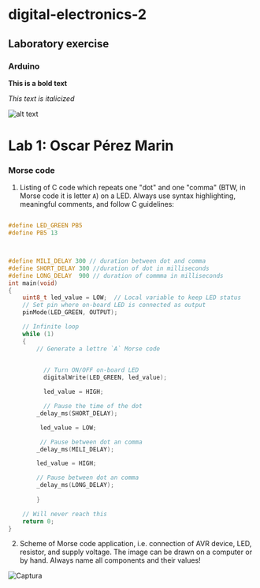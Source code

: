 # digital-electronics-2
## Laboratory exercise
### Arduino

**This is a bold text**

*This text is italicized*



![alt text](https://myoctocat.com/assets/images/base-octocat.svg)

# Lab 1: Oscar Pérez Marin

### Morse code


1. Listing of C code which repeats one "dot" and one "comma" (BTW, in Morse code it is letter `A`) on a LED. Always use syntax highlighting, meaningful comments, and follow C guidelines:

```c

#define LED_GREEN PB5 
#define PB5 13  



#define MILI_DELAY 300 // duration between dot and comma
#define SHORT_DELAY 300 //duration of dot in milliseconds
#define LONG_DELAY  900 // duration of commma in milliseconds
int main(void)
{
    uint8_t led_value = LOW;  // Local variable to keep LED status
    // Set pin where on-board LED is connected as output
    pinMode(LED_GREEN, OUTPUT);

    // Infinite loop
    while (1)
    {
        // Generate a lettre `A` Morse code
         

          // Turn ON/OFF on-board LED
          digitalWrite(LED_GREEN, led_value);

          led_value = HIGH;

          // Pause the time of the dot
        _delay_ms(SHORT_DELAY);

         led_value = LOW;

         // Pause between dot an comma
        _delay_ms(MILI_DELAY);

        led_value = HIGH;

        // Pause between dot an comma
        _delay_ms(LONG_DELAY);
        
        }

    // Will never reach this
    return 0;
}
```


2. Scheme of Morse code application, i.e. connection of AVR device, LED, resistor, and supply voltage. The image can be drawn on a computer or by hand. Always name all components and their values!

   

![Captura](https://user-images.githubusercontent.com/114435572/193686701-95313407-b34f-4bc7-afe3-0a66a50dedc2.PNG)



